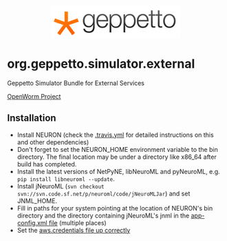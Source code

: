 <p align="center">  
  <img src="https://github.com/tarelli/bucket/blob/master/geppetto%20logo.png?raw=true" alt="Geppetto logo"/>
</p>

org.geppetto.simulator.external
======================================

Geppetto Simulator Bundle for External Services

[OpenWorm Project](http://openworm.org)

Installation
------------

* Install NEURON (check the [.travis.yml](.travis.yml) for detailed instructions on this and other dependencies)
* Don't forget to set the NEURON_HOME environment variable to the bin directory.  The final location may be under a directory like x86_64 after build has completed.
* Install the latest versions of NetPyNE, libNeuroML and pyNeuroML, e.g. `pip install libneuroml --update`.
* Install jNeuroML (`svn checkout svn://svn.code.sf.net/p/neuroml/code/jNeuroMLJar`) and set JNML_HOME.
* Fill in paths for your system pointing at the location of NEURON's bin directory and the directory containing jNeuroML's jnml in the [app-config.xml file](https://github.com/openworm/org.geppetto.simulator.external/blob/556c4ee4a1520a50be7fda9b827399c6be2d6faa/src/main/java/META-INF/spring/app-config.xml#L24) (multiple places)
* Set the [aws.credentials file up correctly](http://docs.geppetto.org/en/latest/persistence.html#setting-up-for-amazon-s3-support)

